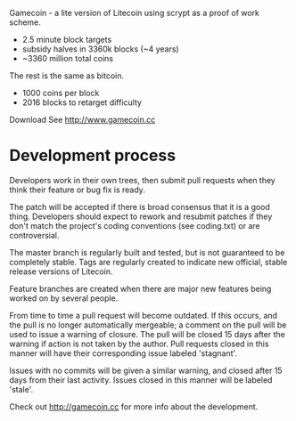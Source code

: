 Gamecoin - a lite version of Litecoin using scrypt as a proof of work scheme.
 - 2.5 minute block targets
 - subsidy halves in 3360k blocks (~4 years)
 - ~3360 million total coins

The rest is the same as bitcoin.
 - 1000 coins per block
 - 2016 blocks to retarget difficulty
 
Download
See http://www.gamecoin.cc

Development process
===================

Developers work in their own trees, then submit pull requests when
they think their feature or bug fix is ready.

The patch will be accepted if there is broad consensus that it is a
good thing.  Developers should expect to rework and resubmit patches
if they don't match the project's coding conventions (see coding.txt)
or are controversial.

The master branch is regularly built and tested, but is not guaranteed
to be completely stable. Tags are regularly created to indicate new
official, stable release versions of Litecoin.

Feature branches are created when there are major new features being
worked on by several people.

From time to time a pull request will become outdated. If this occurs, and
the pull is no longer automatically mergeable; a comment on the pull will
be used to issue a warning of closure. The pull will be closed 15 days
after the warning if action is not taken by the author. Pull requests closed
in this manner will have their corresponding issue labeled 'stagnant'.

Issues with no commits will be given a similar warning, and closed after
15 days from their last activity. Issues closed in this manner will be 
labeled 'stale'. 

Check out http://gamecoin.cc for more info about the development.